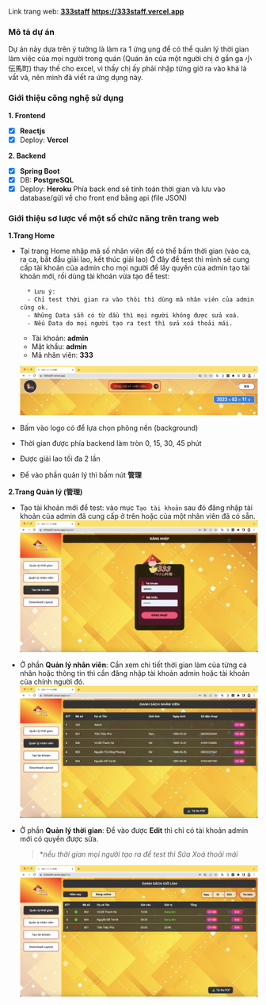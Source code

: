Link trang web: **[333staff](https://333staff.vercel.app)**
**https://333staff.vercel.app**

### Mô tả dự án

Dự án này dựa trên ý tưởng là làm ra 1 ứng ụng để có thể quản lý thời gian làm việc của mọi người trong quán (Quán ăn của một người chị ở gần ga 小伝馬町) thay thế cho excel, vì thấy chị ấy phải nhập từng giờ ra vào khá là vất vả, nên mình đã viết ra ứng dụng này.

### Giới thiệu công nghệ sử dụng

**1. Frontend**

-   [x] **Reactjs**
-   [x] Deploy: **Vercel**

**2. Backend**

-   [x] **Spring Boot**
-   [x] DB: **PostgreSQL**
-   [x] Deploy: **Heroku**
        Phía back end sẽ tính toán thời gian và lưu vào database/gửi về cho front end bằng api (file JSON)

### Giới thiệu sơ lược về một số chức năng trên trang web

**1.Trang Home**

-   Tại trang Home nhập mã số nhân viên để có thể bấm thời gian (vào ca, ra ca, bắt đầu giải lao, kết thúc giải lao)
    Ở đây để test thì mình sẽ cung cấp tài khoản của admin cho mọi người để lấy quyền của admin tạo tài khoản mới, rồi dùng tài khoản vừa tạo để test:

          * Lưu ý:
          - Chỉ test thời gian ra vào thôi thì dùng mã nhân viên của admin cũng ok.
          - Những Data sẵn có từ đầu thì mọi người không được sửa xoá.
          - Nếu Data do mọi người tạo ra test thì sửa xoá thoải mái.

    -   Tài khoản: **admin**
    -   Mật khẩu: **admin**
    -   Mã nhân viên: **333**

    ![Ảnh nhập mã nhân viên](https://github.com/hiepdeptrai0908/images/blob/main/image1.png?raw=true)

-   Bấm vào logo có để lựa chọn phông nền (background)
-   Thời gian được phía backend làm tròn 0, 15, 30, 45 phút
-   Được giải lao tối đa 2 lần
-   Để vào phần quản lý thì bấm nút **管理**

**2.Trang Quản lý (管理)**

-   Tạo tài khoản mới để test: vào mục `Tạo tài khoản` sau đó đăng nhập tài khoản của admin đã cung cấp ở trên hoặc của một nhân viên đã có sẵn.
    ![Ảnh trang quản lý](https://github.com/hiepdeptrai0908/images/blob/main/image2.png?raw=true)

-   Ở phần **Quản lý nhân viên**: Cần xem chi tiết thời gian làm của từng cá nhân hoặc thông tin thì cần đăng nhập tài khoản admin hoặc tài khoản của chính người đó.
    ![Ảnh trang quản lý](https://github.com/hiepdeptrai0908/images/blob/main/image4.png?raw=true)

-   Ở phần **Quản lý thời gian**: Để vào được **Edit** thì chỉ có tài khoản admin mới có quyền được sửa.

    > \*_nếu thời gian mọi người tạo ra để test thì Sửa Xoá thoải mái_

    ![Ảnh trang quản lý](https://github.com/hiepdeptrai0908/images/blob/main/image3.png?raw=true)
